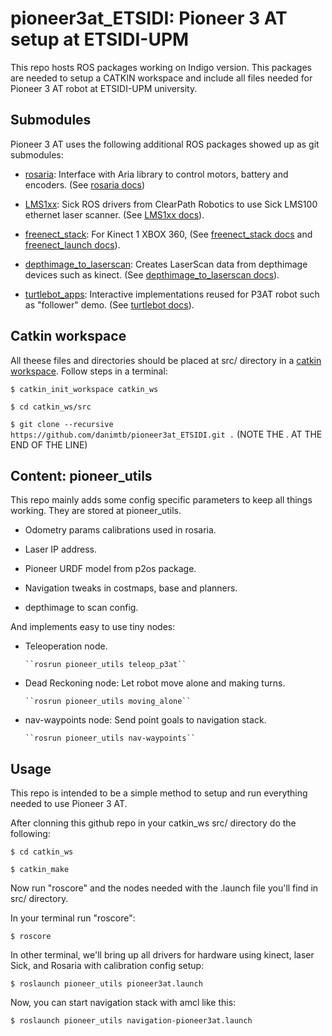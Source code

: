 
pioneer3at_ETSIDI: Pioneer 3 AT setup at ETSIDI-UPM
===================================================

This repo hosts ROS packages working on Indigo version. This packages are needed to setup a CATKIN workspace  and include all files needed for Pioneer 3 AT robot at ETSIDI-UPM university.

Submodules
----------------
Pioneer 3 AT uses the following additional ROS packages showed up as git submodules:

- [rosaria](https://github.com/amor-ros-pkg/rosaria): Interface with Aria library to control motors, battery and encoders. (See [rosaria docs](http://wiki.ros.org/ROSARIA))

- [LMS1xx](https://github.com/clearpathrobotics/LMS1xx): Sick ROS drivers from ClearPath Robotics to use Sick LMS100 ethernet laser scanner. (See [LMS1xx docs](http://wiki.ros.org/LMS1xx)).

- [freenect_stack](https://github.com/ros-drivers/freenect_stack): For Kinect 1 XBOX 360, (See [freenect_stack docs](http://wiki.ros.org/freenect_stack) and [freenect_launch docs](http://wiki.ros.org/freenect_launch)).

- [depthimage_to_laserscan](https://github.com/ros-perception/depthimage_to_laserscan): Creates LaserScan data from depthimage devices such as kinect. (See [depthimage_to_laserscan docs](http://wiki.ros.org/depthimage_to_laserscan)).

- [turtlebot_apps](https://github.com/turtlebot/turtlebot_apps): Interactive implementations reused for P3AT robot such as "follower" demo. (See [turtlebot docs](http://wiki.ros.org/Robots/TurtleBot)).


Catkin workspace
----------------

All theese files and directories should be placed at src/ directory in a [catkin workspace](http://wiki.ros.org/catkin).
Follow steps in a terminal:

  ``$ catkin_init_workspace catkin_ws``
  
  ``$ cd catkin_ws/src``
  
  ``$ git clone --recursive https://github.com/danimtb/pioneer3at_ETSIDI.git .``	(NOTE THE . AT THE END OF THE LINE)

Content: pioneer_utils
---------------
This repo mainly adds some config specific parameters to keep all things working. They are stored at pioneer_utils.

- Odometry params calibrations used in rosaria.

- Laser IP address.

- Pioneer URDF model from p2os package.

- Navigation tweaks in costmaps, base and planners.

- depthimage to scan config.

And implements easy to use tiny nodes:

- Teleoperation node.

	  ``rosrun pioneer_utils teleop_p3at``

- Dead Reckoning node: Let robot move alone and making turns.

	  ``rosrun pioneer_utils moving_alone``

- nav-waypoints node: Send point goals to navigation stack.

	  ``rosrun pioneer_utils nav-waypoints``
    
Usage
-----

This repo is intended to be a simple method to setup and run everything needed to use Pioneer 3 AT.

After clonning this github repo in your catkin_ws src/ directory do the following:

``$ cd catkin_ws``

``$ catkin_make``

Now run "roscore" and the nodes needed with the .launch file you'll find in src/ directory.

In your terminal run "roscore":

  ``$ roscore``

In other terminal, we'll bring up all drivers for hardware using kinect, laser Sick, and Rosaria with calibration config setup:

  ``$ roslaunch pioneer_utils pioneer3at.launch``

Now, you can start navigation stack with amcl like this:

  ``$ roslaunch pioneer_utils navigation-pioneer3at.launch``
